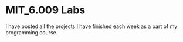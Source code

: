 # MIT_6.009 Labs
I have posted all the projects I have finished each week as a part of my programming course.
